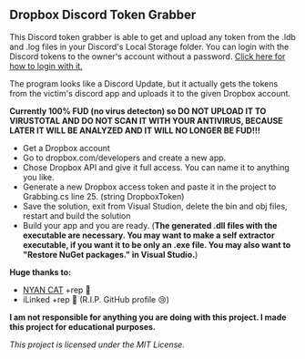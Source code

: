 ## Dropbox Discord Token Grabber
This Discord token grabber is able to get and upload any token from the .ldb and .log files in your Discord's Local Storage folder. You can login with the Discord tokens to the owner's account without a password. [Click here for how to login with it.](https://www.youtube.com/watch?v=FmXMGCRpw50) 

The program looks like a Discord Update, but it actually gets the tokens from the victim's discord app and uploads it to the given Dropbox account.

**Currently 100% FUD (no virus detecton) so DO NOT UPLOAD IT TO VIRUSTOTAL AND DO NOT SCAN IT WITH YOUR ANTIVIRUS, BECAUSE LATER IT WILL BE ANALYZED AND IT WILL NO LONGER BE FUD!!!**

 - Get a Dropbox account
 - Go to dropbox.com/developers and create a new app.
 - Chose Dropbox API and give it full access. You can name it to anything you like.
 - Generate a new Dropbox access token and paste it in the project to Grabbing.cs line 25. (string DropboxToken)
 - Save the solution, exit from Visual Studion, delete the bin and obj files, restart and build the solution
 - Build your app and you are ready. (**The generated .dll files with the executable are necessary. You may want to make a self extractor executable, if you want it to be only an .exe file. You may also want to "Restore NuGet packages." in Visual Studio.**)

**Huge thanks to:**

 - [NYAN CAT](https://github.com/NYAN-x-CAT/Discord-Token-Grabber) +rep 🍺
 - iLinked +rep 🍺 (R.I.P. GitHub profile 😢)

**I am not responsible for anything you are doing with this project. I made this project for educational purposes.**

*This project is licensed under the MIT License.*
